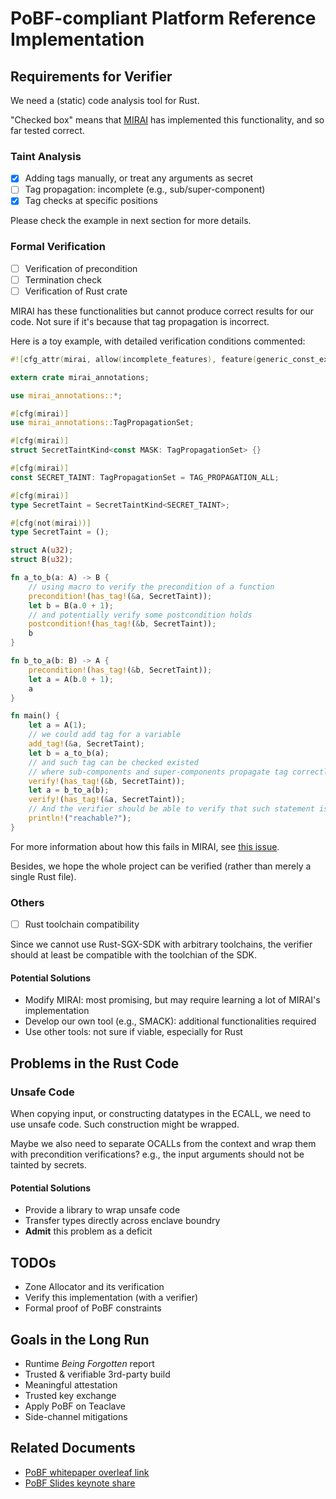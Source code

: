 # PoBF-compliant Platform Reference Implementation

## Requirements for Verifier

We need a (static) code analysis tool for Rust.

"Checked box" means that [MIRAI]() has implemented this functionality, 
and so far tested correct.

### Taint Analysis

- [X] Adding tags manually, or treat any arguments as secret
- [ ] Tag propagation: incomplete (e.g., sub/super-component)
- [X] Tag checks at specific positions

Please check the example in next section for more details.

### Formal Verification

- [ ] Verification of precondition
- [ ] Termination check
- [ ] Verification of Rust crate

MIRAI has these functionalities but cannot produce correct results for our code. 
Not sure if it's because that tag propagation is incorrect.

Here is a toy example, with detailed verification conditions commented:

```rs
#![cfg_attr(mirai, allow(incomplete_features), feature(generic_const_exprs))]

extern crate mirai_annotations;

use mirai_annotations::*;

#[cfg(mirai)]
use mirai_annotations::TagPropagationSet;

#[cfg(mirai)]
struct SecretTaintKind<const MASK: TagPropagationSet> {}

#[cfg(mirai)]
const SECRET_TAINT: TagPropagationSet = TAG_PROPAGATION_ALL;

#[cfg(mirai)]
type SecretTaint = SecretTaintKind<SECRET_TAINT>;

#[cfg(not(mirai))]
type SecretTaint = ();

struct A(u32);
struct B(u32);

fn a_to_b(a: A) -> B {
    // using macro to verify the precondition of a function
    precondition!(has_tag!(&a, SecretTaint));
    let b = B(a.0 + 1);
    // and potentially verify some postcondition holds
    postcondition!(has_tag!(&b, SecretTaint));
    b
}

fn b_to_a(b: B) -> A {
    precondition!(has_tag!(&b, SecretTaint));
    let a = A(b.0 + 1);
    a
}

fn main() {
    let a = A(1);
    // we could add tag for a variable
    add_tag!(&a, SecretTaint);
    let b = a_to_b(a);
    // and such tag can be checked existed
    // where sub-components and super-components propagate tag correctly
    verify!(has_tag!(&b, SecretTaint));
    let a = b_to_a(b);
    verify!(has_tag!(&a, SecretTaint));
    // And the verifier should be able to verify that such statement is reachable
    println!("reachable?");
}
```

For more information about how this fails in MIRAI, 
see [this issue](https://github.com/facebookexperimental/MIRAI/issues/1131).

Besides, we hope the whole project can be verified (rather than merely a single Rust file).

### Others

- [ ] Rust toolchain compatibility

Since we cannot use Rust-SGX-SDK with arbitrary toolchains, 
the verifier should at least be compatible with the toolchian of the SDK.

#### Potential Solutions

- Modify MIRAI: most promising, but may require learning a lot of MIRAI's implementation
- Develop our own tool (e.g., SMACK): additional functionalities required
- Use other tools: not sure if viable, especially for Rust

## Problems in the Rust Code

### Unsafe Code

When copying input, or constructing datatypes in the ECALL, 
we need to use unsafe code. Such construction might be wrapped.

Maybe we also need to separate OCALLs from the context 
and wrap them with precondition verifications? 
e.g., the input arguments should not be tainted by secrets.

#### Potential Solutions

- Provide a library to wrap unsafe code
- Transfer types directly across enclave boundry
- **Admit** this problem as a deficit

## TODOs

- Zone Allocator and its verification
- Verify this implementation (with a verifier)
- Formal proof of PoBF constraints

## Goals in the Long Run

- Runtime *Being Forgotten* report
- Trusted & verifiable 3rd-party build
- Meaningful attestation
- Trusted key exchange
- Apply PoBF on Teaclave
- Side-channel mitigations

## Related Documents

- [PoBF whitepaper overleaf link](https://www.overleaf.com/4268188831mdgcyfhmmfsg)
- [PoBF Slides keynote share](https://www.icloud.com/keynote/0da8dyFEr1CrbtnFFXST0UHnQ#PoBF)